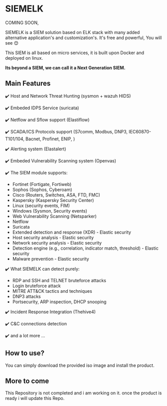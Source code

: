 # SIEMELK

COMING SOON,

SIEMELK is a SIEM solution based on ELK stack with many added alternative application's and customization's. It's free and powerful, You will see 😊

This SIEM is all based on micro services, it is built upon Docker and deployed on linux.

**Its beyond a SIEM, we can call it a Next Generation SIEM.**

## Main Features
✔️ Host and Network Threat Hunting (sysmon + wazuh HIDS)

✔️ Embeded IDPS Service (suricata)

✔️ Netflow and Sflow support (Elastiflow)

✔️ SCADA/ICS Protocols support (S7comm, Modbus, DNP3, IEC60870-T101/104, Bacnet, Profinet, ENIP, )

✔️ Alerting system (Elastalert)

✔️ Embeded Vulnerability Scanning system (Openvas)

✔️ The SIEM module supports:
- Fortinet (Fortigate, Fortiweb)
- Sophos (Sophos, Cyberoam)
- Cisco (Routers, Switches, ASA, FTD, FMC)
- Kaspersky (Kaspersky Security Center)
- Linux (security events, FIM)
- Windows (Sysmon, Security events)
- Web Vulnerability Scanning (Netsparker)
- Netflow
- Suricata
- Extended detection and response (XDR) - Elastic security
- Host security analysis - Elastic security
- Network security analysis - Elastic security
- Detection engine (e.g., correlation, indicator match, threshold) - Elastic security
- Malware prevention - Elastic security

✔️ What SIEMELK can detect purely:
- RDP and SSH and TELNET bruteforce attacks
- Login bruteforce attack 
- MITRE ATT&CK tactics and techniques
- DNP3 attacks
- Portsecurity, ARP inspection, DHCP snooping


✔️ Incident Response Integration (Thehive4)

✔️ C&C connections detection

✔️ and a lot more ...

## How to use?
You can simply download the provided iso image and install the product.

## More to come
This Repository is not completed and i am working on it. once the product is ready i will update this Repo.
